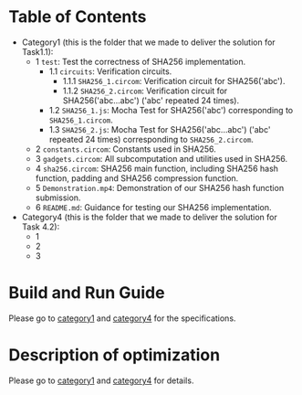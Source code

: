 # Table of Contents
* Category1 (this is the folder that we made to deliver the solution for Task1.1): 
  * 1 `test`: Test the correctness of SHA256 implementation.
    * 1.1 `circuits`: Verification circuits. 
      * 1.1.1 `SHA256_1.circom`: Verification circuit for SHA256('abc').
      * 1.1.2 `SHA256_2.circom`: Verification circuit for SHA256('abc...abc') ('abc' repeated 24 times).
    * 1.2 `SHA256_1.js`: Mocha Test for SHA256('abc') corresponding to `SHA256_1.circom`.
    * 1.3 `SHA256_2.js`: Mocha Test for SHA256('abc...abc') ('abc' repeated 24 times) corresponding to `SHA256_2.circom`. 
  * 2 `constants.circom`: Constants used in SHA256.
  * 3 `gadgets.circom`: All subcomputation and utilities used in SHA256.
  * 4 `sha256.circom`: SHA256 main function, including SHA256 hash function, padding and SHA256 compression function.
  * 5 `Demonstration.mp4`: Demonstration of our SHA256 hash function submission.
  * 6 `README.md`: Guidance for testing our SHA256 implementation.
* Category4 (this is the folder that we made to deliver the solution for Task 4.2):
  * 1
  * 2
  * 3
# Build and Run Guide

Please go to [category1](https://github.com/yyb9882/zk_hackthon/tree/main/category1) and [category4](https://github.com/yyb9882/zk_hackthon/tree/main/category4/zk-mooc-halo2) for the specifications.

# Description of optimization

Please go to [category1](https://github.com/yyb9882/zk_hackthon/tree/main/category1) and [category4](https://github.com/yyb9882/zk_hackthon/tree/main/category4/zk-mooc-halo2) for details.
